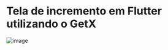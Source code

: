 # Tela de incremento em Flutter utilizando o GetX

![image](https://github.com/Tiagosena21/Tela-de-incremento-em-flutter-utilizando-o-GetX/assets/82514114/58fdfefb-63a5-4c49-b842-f66e2218ff52)

